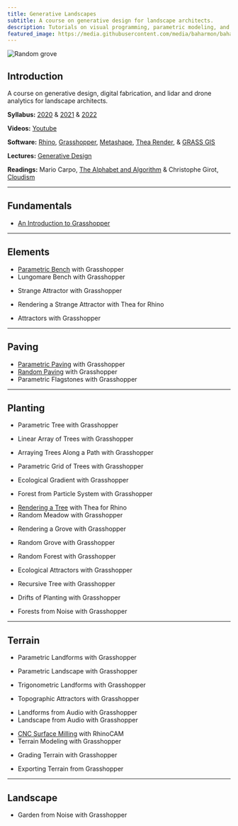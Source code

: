 ```yaml
---
title: Generative Landscapes
subtitle: A course on generative design for landscape architects.
description: Tutorials on visual programming, parametric modeling, and geospatial analysis of landscapes with Grasshopper and GRASS GIS.
featured_image: https://media.githubusercontent.com/media/baharmon/baharmon.github.io/master/images/random-grove-2.jpg
---
```


![Random grove](https://media.githubusercontent.com/media/baharmon/baharmon.github.io/master/images/random-grove-2.jpg)

## Introduction
A course on generative design, digital fabrication,
and lidar and drone analytics for landscape architects.

**Syllabus:**
[<i class="fa fa-graduation-cap"></i> 2020](https://github.com/baharmon/syllabi/raw/master/generative-landscapes-syllabus-2020.pdf)
&
[<i class="fa fa-graduation-cap"></i> 2021](https://github.com/baharmon/syllabi/raw/master/generative-landscapes-syllabus-2021.pdf)
&
[<i class="fa fa-graduation-cap"></i> 2022](https://github.com/baharmon/syllabi/raw/master/generative-landscapes-syllabus-2022.pdf)

**Videos:**
[<i class="fab fa-youtube"></i> Youtube](https://www.youtube.com/playlist?list=PLOZRfOojyTZq7UyGd-uTx1HfQ2g3Bdo5y)
<!--& [<i class="fab fa-vimeo-v"></i> Vimeo](https://vimeo.com/showcase/7366606)-->

**Software:**
[Rhino](https://www.rhino3d.com/),
[Grasshopper](https://www.grasshopper3d.com/),
[Metashape](https://www.agisoft.com/),
[Thea Render](https://www.thearender.com/), &
[<i class="ms ms-grass-gis"></i> GRASS GIS](https://grass.osgeo.org/)

**Lectures:**
[<i class="fa fa-comment"></i> Generative Design](https://baharmon.github.io/lectures/generative-design/)

**Readings:**
<i class="fa fa-book"></i> Mario Carpo, [The Alphabet and Algorithm](https://mitpress.mit.edu/books/alphabet-and-algorithm) &
<i class="fa fa-book"></i> Christophe Girot, [Cloudism](https://www.degruyter.com/document/doi/10.1515/9783035622164-013/html)

---

## Fundamentals

* [<i class="fab fa-youtube"></i>](https://youtu.be/bUScH61bAxQ)
[<i class="fas fa-project-diagram"></i>](https://github.com/baharmon/generative-design/raw/main/grasshopper/basics.gh)
[An Introduction to Grasshopper](basics)

---

## Elements
* [<i class="fab fa-youtube"></i>](https://youtu.be/xWUnkSfiCjg)
[<i class="fas fa-project-diagram"></i>](https://github.com/baharmon/generative-design/raw/main/grasshopper/parametric-bench.gh)
[Parametric Bench](parametric-bench) with Grasshopper
* [<i class="fas fa-project-diagram"></i>](https://github.com/baharmon/generative-design/raw/main/grasshopper/lungomare-bench.gh)
Lungomare Bench with Grasshopper
<!-- [Lungomare Bench](lungomare-bench) with Grasshopper -->
* [<i class="fab fa-youtube"></i>](https://youtu.be/gSt_AIKGmaQ)
[<i class="fas fa-project-diagram"></i>](https://github.com/baharmon/generative-design/raw/main/grasshopper/strange-attractor.gh)
Strange Attractor with Grasshopper
<!-- [Strange Attractor](strange-attractor) with Grasshopper -->
* [<i class="fab fa-youtube"></i>](https://youtu.be/ltwXCHx20zU)
[<i class="ms ms-data-cube"></i>](https://github.com/baharmon/generative-design/raw/main/grasshopper/models/strange-attractor.3dm)
Rendering a Strange Attractor with Thea for Rhino
<!-- [Rendering a Strange Attractor](strange-attractor) with Thea for Rhino -->
* [<i class="fas fa-project-diagram"></i>](https://github.com/baharmon/generative-design/raw/main/grasshopper/attractors.gh)
Attractors with Grasshopper
<!-- [Attractors](attractors) with Grasshopper -->

---

## Paving

* [<i class="fas fa-project-diagram"></i>](https://github.com/baharmon/generative-design/raw/main/grasshopper/parametric-paving.gh)
[Parametric Paving](parametric-paving) with Grasshopper
* [<i class="fas fa-project-diagram"></i>](https://github.com/baharmon/generative-design/raw/main/grasshopper/random-paving.gh)
[Random Paving](random-paving) with Grasshopper
* [<i class="fas fa-project-diagram"></i>](https://github.com/baharmon/generative-design/raw/main/grasshopper/parametric-flagstones.gh)
Parametric Flagstones with Grasshopper
<!-- [Parametric Flagstones](parametric-flagstones) with Grasshopper -->

---

## Planting

* [<i class="fab fa-youtube"></i>](https://youtu.be/pV7G3abiA1I)
[<i class="fas fa-project-diagram"></i> ](https://github.com/baharmon/generative-design/raw/main/grasshopper/parametric-tree.gh)
Parametric Tree with Grasshopper
<!-- [Parametric Tree](parametric-tree) with Grasshopper -->
* [<i class="fab fa-youtube"></i> ](https://youtu.be/Y9H4kW3GJ-w)
[<i class="fas fa-project-diagram"></i> ](https://github.com/baharmon/generative-design/raw/main/grasshopper/linear-array.gh)
Linear Array of Trees with Grasshopper
<!-- [Linear Array of Trees](linear-array) with Grasshopper -->
* [<i class="fab fa-youtube"></i>](https://youtu.be/KrLwjKwKZrc)
[<i class="fas fa-project-diagram"></i> ](https://github.com/baharmon/generative-design/raw/main/grasshopper/curve-array.gh)
Arraying Trees Along a Path with Grasshopper
<!-- [Arraying Trees Along a Path](curve-array) with Grasshopper -->
* [<i class="fab fa-youtube"></i>](https://youtu.be/qH2-CI4rSAs)
[<i class="fas fa-project-diagram"></i> ](https://github.com/baharmon/generative-design/raw/main/grasshopper/parametric-grove.gh)
Parametric Grid of Trees with Grasshopper
<!-- [Parametric Grid of Trees](parametric-grove) with Grasshopper -->
* [<i class="fab fa-youtube"></i>](https://youtu.be/m8PqarIRj4A)
[<i class="fas fa-project-diagram"></i> ](https://github.com/baharmon/generative-design/raw/main/grasshopper/forest-gradient.gh)
Ecological Gradient with Grasshopper
<!-- [Ecological Gradient](ecological-gradient) with Grasshopper -->
* [<i class="fab fa-youtube"></i>](https://youtu.be/alTlA6oDXq0)
[<i class="fas fa-project-diagram"></i> ](https://github.com/baharmon/generative-design/raw/main/grasshopper/particle-forest.gh)
Forest from Particle System with Grasshopper
<!-- [Forest from Particle System](particle-forest) with Grasshopper -->
* [<i class="fab fa-youtube"></i>](https://youtu.be/MPoksbmbFt8)
[Rendering a Tree](rendered-tree) with Thea for Rhino
* [<i class="fab fa-youtube"></i> ](https://youtu.be/tvF8LVJp6DA)
[<i class="fas fa-project-diagram"></i>](https://github.com/baharmon/generative-design/raw/main/grasshopper/random-meadow.gh)
Random Meadow with Grasshopper
<!-- [Random Meadow](random-meadow) with Grasshopper -->
* [<i class="fab fa-youtube"></i>](https://youtu.be/S4ui7_0CCm0)
[<i class="fas fa-project-diagram"></i>](https://github.com/baharmon/generative-design/raw/main/grasshopper/rendered-grove.gh)
Rendering a Grove with Grasshopper
<!-- [Rendering a Grove](rendered-grove) with Grasshopper -->
* [<i class="fas fa-project-diagram"></i>](https://github.com/baharmon/generative-design/raw/main/grasshopper/random-grove.gh)
Random Grove with Grasshopper
<!-- [Random Grove](random-grove) with Grasshopper -->
* [<i class="fas fa-project-diagram"></i>](https://github.com/baharmon/generative-design/raw/main/grasshopper/random-forest.gh)
Random Forest with Grasshopper
<!-- [Random Forest](random-forest) with Grasshopper -->
* [<i class="fas fa-project-diagram"></i>](https://github.com/baharmon/generative-design/raw/main/grasshopper/ecological-attractors.gh)
Ecological Attractors with Grasshopper
<!-- [Ecological Attractors](ecological-attractors) with Grasshopper -->
* [<i class="fas fa-project-diagram"></i>](https://github.com/baharmon/generative-design/raw/main/grasshopper/recursive-tree.gh)
Recursive Tree with Grasshopper
<!-- [Recursive Tree](recursive-tree) with Grasshopper -->
* [<i class="fas fa-project-diagram"></i>](https://github.com/baharmon/generative-design/raw/main/grasshopper/drifting-meadow.gh)
Drifts of Planting with Grasshopper
<!-- [Drifts of Planting](drifting-meadow) with Grasshopper -->
* [<i class="fas fa-project-diagram"></i>](https://github.com/baharmon/generative-design/raw/main/grasshopper/noise-forestry.gh)
Forests from Noise with Grasshopper
<!-- [Forests from Noise](noise-forestry) with Grasshopper -->

---

## Terrain

* [<i class="fas fa-project-diagram"></i>](https://github.com/baharmon/generative-design/raw/main/grasshopper/parametric-landforms.gh)
Parametric Landforms with Grasshopper
<!-- [Parametric Landforms](parametric-landforms) with Grasshopper -->
* [<i class="fas fa-project-diagram"></i>](https://github.com/baharmon/generative-design/raw/main/grasshopper/parametric-landscape.gh)
Parametric Landscape with Grasshopper
<!-- [Parametric Landscape](parametric-landscape) with Grasshopper -->
* [<i class="fas fa-project-diagram"></i>](https://github.com/baharmon/generative-design/raw/main/grasshopper/trigonometric-landforms.gh)
Trigonometric Landforms with Grasshopper
<!-- [Trigonometric Landforms](trigonometric-landforms) with Grasshopper -->
* [<i class="fas fa-project-diagram"></i>](https://github.com/baharmon/generative-design/raw/main/grasshopper/topographic-attractors.gh)
Topographic Attractors with Grasshopper
<!-- [Topographic Attractors](topographic-attractors) with Grasshopper -->
* [<i class="fas fa-project-diagram"></i>](https://github.com/baharmon/generative-design/raw/main/grasshopper/sound-dunes.gh)
Landforms from Audio with Grasshopper
* [<i class="fas fa-project-diagram"></i>](https://github.com/baharmon/generative-design/raw/main/grasshopper/sound-forest.gh)
Landscape from Audio with Grasshopper
<!-- [Landscape from Audio](soundforest) with Grasshopper -->
* [<i class="fab fa-youtube"></i>](https://youtu.be/cBSGlFYaROw)
[<i class="ms ms-data-cube"></i>](https://github.com/baharmon/generative-design/raw/main/digital-fabrication/models/cnc-surface-milling.3dm)
[CNC Surface Milling](cnc-surface-milling) with RhinoCAM
* [<i class="fab fa-youtube"></i>](https://youtu.be/WTY78FIPegc)
[<i class="fas fa-project-diagram"></i>](https://github.com/baharmon/generative-design/raw/main/grasshopper/terrain-modeling.gh)
[<i class="ms ms-database"></i>](https://zenodo.org/record/3749397)
[<i class="ms ms-data-cube"></i> ](https://github.com/baharmon/generative-design/raw/main/grasshopper/data/elevation.xyz)
Terrain Modeling with Grasshopper
<!-- [Terrain Modeling](terrain-modeling) with Grasshopper -->
<!-- * [<i class="fab fa-youtube"></i>](https://youtu.be/U13smFPDVWQ)
[<i class="fas fa-project-diagram"></i>](https://github.com/baharmon/generative-design/raw/main/grasshopper/terrain-analysis.gh)
[<i class="ms ms-data-cube"></i> ](https://github.com/baharmon/generative-design/raw/main/grasshopper/data/elevation.xyz)
Terrain Analysis with Grasshopper
<!-- [Terrain Analysis](terrain-analysis) with Grasshopper -->
* [<i class="fab fa-youtube"></i> ](https://youtu.be/Eih1g-tjFpc)
[<i class="fas fa-project-diagram"></i>](https://github.com/baharmon/generative-design/raw/main/grasshopper/terrain-grading.gh)
[<i class="ms ms-data-cube"></i> ](https://github.com/baharmon/generative-design/raw/main/grasshopper/data/elevation.xyz)
Grading Terrain with Grasshopper
<!-- [Grading Terrain](terrain-grading) with Grasshopper -->
* [<i class="fas fa-project-diagram"></i>](https://github.com/baharmon/generative-design/raw/main/grasshopper/terrain-export.gh)
Exporting Terrain from Grasshopper
<!-- [Exporting Terrain](terrain-export) from Grasshopper -->

---

## Landscape

* [<i class="fas fa-project-diagram"></i>](https://github.com/baharmon/generative-design/raw/main/grasshopper/noise-garden.gh)
Garden from Noise with Grasshopper
<!-- [Garden from Noise](noise-garden) with Grasshopper -->
